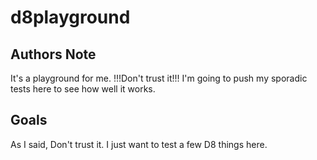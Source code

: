 # d8playground

## Authors Note
It's a playground for me.  !!!Don't trust it!!!  I'm going to push my sporadic tests here to see how well it works.

## Goals
As I said, Don't trust it.  I just want to test a few D8 things here.

